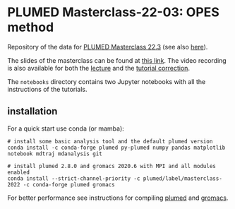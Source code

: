 # PLUMED Masterclass-22-03: OPES method
Repository of the data for [PLUMED Masterclass 22.3](https://plumed-school.github.io/lessons/22/003/data/NAVIGATION.html) (see also [here](https://www.plumed.org/masterclass)).

The slides of the masterclass can be found at [this link](https://docs.google.com/presentation/d/1G94Kjq3kn3sNxFi2fZoISG3OMNq_erGIgleyr8y2YEA).
The video recording is also available for both the [lecture](https://youtu.be/1XYGfA4kJ1c) and the [tutorial correction](https://youtu.be/Rn5JgItgKX4).

The `notebooks` directory contains two Jupyter notebooks with all the instructions of the tutorials.

## installation
For a quick start use conda (or mamba):
```
# install some basic analysis tool and the default plumed version
conda install -c conda-forge plumed py-plumed numpy pandas matplotlib notebook mdtraj mdanalysis git

# install plumed 2.8.0 and gromacs 2020.6 with MPI and all modules enabled
conda install --strict-channel-priority -c plumed/label/masterclass-2022 -c conda-forge plumed gromacs
```
For better performance see instructions for compiling [plumed](https://www.plumed.org/doc-v2.8/user-doc/html/_installation.html) and [gromacs](https://manual.gromacs.org/documentation/2020/install-guide/index.html).
